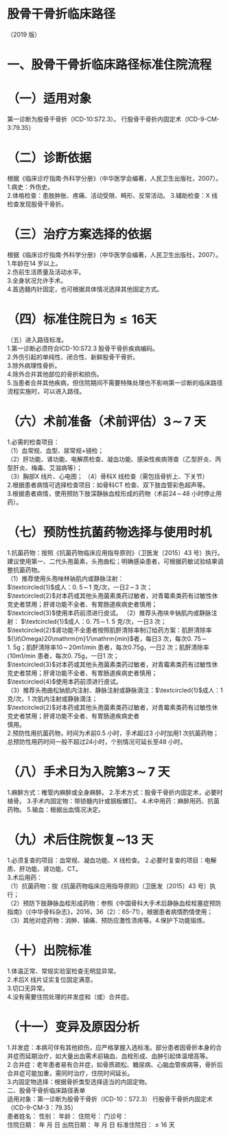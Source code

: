# 股骨干骨折临床路径  
（2019 版）  
# 一、股骨干骨折临床路径标准住院流程  
# （一）适用对象  
第一诊断为股骨干骨折（ICD-10:S72.3）。 行股骨干骨折内固定术（ICD-9-CM-3:79.35）  
# （二）诊断依据  
根据《临床诊疗指南·外科学分册》（中华医学会编著，人民卫生出版社，2007）。  
1.病史：外伤史。  
2.体格检查：患肢肿胀、疼痛、活动受限、畸形、反常活动。 3.辅助检查：X 线检查发现股骨干骨折。  
# （三）治疗方案选择的依据  
根据《临床诊疗指南·外科学分册》（中华医学会编著，人民卫生出版社，2007）。  
1.年龄在14 岁以上。  
2.伤前生活质量及活动水平。  
3.全身状况允许手术。  
4.首选髓内针固定，也可根据具体情况选择其他固定方式。  
# （四）标准住院日为${\leqslant}16$天  
（五）进入路径标准。  
1.第一诊断必须符合ICD-10:S72.3 股骨干骨折疾病编码。  
2.外伤引起的单纯性、闭合性、新鲜股骨干骨折。  
3.除外病理性骨折。  
4.除外合并其他部位的骨折和损伤。  
5.当患者合并其他疾病，但住院期间不需要特殊处理也不影响第一诊断的临床路径流程实施时，可以进入路径。  
# （六）术前准备（术前评估）$\mathord{\mathbf{3}}\!\sim\!\!7$ 天  
1.必需的检查项目：  
（1）血常规、血型、尿常规$+$镜检；  
（2）肝功能、肾功能、电解质检查、凝血功能、感染性疾病筛查（乙型肝炎、丙型肝炎、梅毒、艾滋病等）；  
（3）胸部X 线片、心电图； （4）骨科X 线检查（需包括骨折上、下关节）  
2.根据患者病情可选择检查项目：如骨科CT 检查、双下肢血管彩色超声等。  
3.根据患者病情，使用预防下肢深静脉血栓形成的药物（术前$24\!\sim\!48$ 小时停止用药）。  
# （七）预防性抗菌药物选择与使用时机  
1.抗菌药物：按照《抗菌药物临床应用指导原则》（卫医发〔2015〕43 号）执行。建议使用第一、二代头孢菌素，头孢曲松；明确感染患者，可根据药敏试验结果调整抗菌药物。  
（1）推荐使用头孢唑林钠肌内或静脉注射：  
$\textcircled{1}$成人：$0.\;5\!\sim\!1$ 克/次，一日$2\!\sim\!3$ 次；  
$\textcircled{2}$对本药或其他头孢菌素类药过敏者，对青霉素类药有过敏性休克史者禁用；肝肾功能不全者、有胃肠道疾病史者慎用；  
$\textcircled{3}$使用本药前须进行皮试。 （2）推荐头孢呋辛钠肌内或静脉注射： $\textcircled{1}$成人：$0.\;75\!\sim\!1.\;5$ 克/次，一日3 次；  
$\textcircled{2}$肾功能不全患者按照肌酐清除率制订给药方案：肌酐清除率${\it\Omega}20\mathrm{m}1/\mathrm{min}$者，每日3 次，每次$0.\ 75\!\sim\!1.\ 5\mathrm{g}$；肌酐清除率$10\!\sim\!20\mathrm{m}1/\mathrm{min}$ 患者，每次0.75g，一日2 次；肌酐清除率$\mathrm{\langle10m1/min}$ 患者，每次$0.\;75\mathrm{g}$，一日1 次；  
$\textcircled{3}$对本药或其他头孢菌素类药过敏者，对青霉素类药有过敏性休克史者禁用；肝肾功能不全者、有胃肠道疾病史者慎用；  
$\textcircled{4}$使用本药前须进行皮试。  
（3）推荐头孢曲松钠肌内注射、静脉注射或静脉滴注：$\textcircled{1}$成人：1 克/次，1 次肌内注射或静脉滴注；  
$\textcircled{2}$对本药或其他头孢菌素类药过敏者，对青霉素类药有过敏性休克史者禁用；肝肾功能不全者、有胃肠道疾病史者  
慎用。  
2.预防性用抗菌药物，时间为术前0.5 小时，手术超过3 小时加用1 次抗菌药物；总预防性用药时间一般不超过24小时，个别情况可延长至48 小时。  
# （八）手术日为入院第$\mathord{\mathbf{3}}\!\sim\!\!7$ 天  
1.麻醉方式：椎管内麻醉或全身麻醉。 2.手术方式：股骨干骨折内固定术，必要时植骨。 3.手术内固定物：带锁髓内针或钢板螺钉。  4.术中用药：麻醉用药、抗菌药物。 5.输血：根据出血情况决定。  
# （九）术后住院恢复$\mathord{\sim}13$ 天  
1.必须复查的项目：血常规、凝血功能、X 线检查。 2.必要时复查的项目：电解质、肝功能、肾功能、CT。  
3.术后用药：  
（1）抗菌药物：按《抗菌药物临床应用指导原则》（卫医发〔2015〕43 号）执行；  
（2）预防下肢静脉血栓形成药物：参照《中国骨科大手术后静脉血栓栓塞症预防指南》（《中华骨科杂志》，2016，36（2）：65-71），根据患者病情酌情使用；  
（3）其他对症药物：消肿、镇痛、预防应激性溃疡等。4.保护下功能锻炼。  
# （十）出院标准  
1.体温正常、常规实验室检查无明显异常。  
2.术后X 线片证实复位固定满意。  
3.切口无异常。  
4.没有需要住院处理的并发症和（或）合并症。  
# （十一）变异及原因分析  
1.并发症：本病可伴有其他损伤，应严格掌握入选标准。部分患者因骨折本身的合并症而延期治疗，如大量出血需术前输血、血栓形成、血肿引起体温增高等。  
2.合并症：老年患者易有合并症，如骨质疏松、糖尿病、心脑血管疾病等，骨折后合并症可能加重，需同时治疗，住院时间延长。  
3.内固定物选择：根据骨折类型选择适当的内固定物。  
二、股骨干骨折临床路径表单  
适用对象：第一诊断为股骨干骨折（ICD-10：S72.3） 行股骨干骨折内固定术（ICD-9-CM-3：79.35）  
患者姓名：        性别：        年龄：        住院号：        门诊号：  
住院日期：    年    月    日  出院日期：    年    月    日  标准住院日：${\leqslant}16$ 天  
